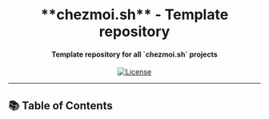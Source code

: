 <!-- markdownlint-disable MD033 -->
<h1 align="center">
    **chezmoi.sh** - Template repository
</h1>

<h4 align="center">Template repository for all `chezmoi.sh` projects</h4>

<div align="center">

[![License](https://img.shields.io/badge/license-Apache-2.0-blue?logo=git&logoColor=white)](LICENSE)

</div>

---

## 📚 Table of Contents
